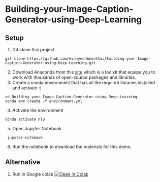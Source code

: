 # Building-your-Image-Caption-Generator-using-Deep-Learning
## Setup
1. Git clone this project.
```
git clone https://github.com/evanyeohboonkhai/Building-your-Image-Caption-Generator-using-Deep-Learning.git
```
2.  Download Anaconda from this [site](https://www.anaconda.com/products/individual) which is a toolkit that equips you to work with thousands of open-source packages and libraries.
3. Create a conda environment that has all the required libraries installed and activate it
 ```
cd Building-your-Image-Caption-Generator-using-Deep-Learning
conda env create -f environment.yml
 ```
4. Activate the environment
 ```
 conda activate nlp
 ```
5. Open Jupyter Notebook.
```
 jupyter-notebook
 ```
6. Run the notebook to download the materials for this demo. 

## Alternative 
1. Run in Google colab
[![Open In Colab](https://colab.research.google.com/assets/colab-badge.svg)](https://colab.research.google.com/drive/1S2T3ZMpP4ker8vy5yLvqOVdXsCDltuM9)

